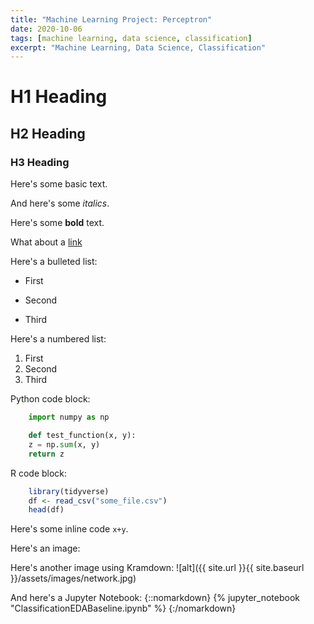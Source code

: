 ```yaml
---
title: "Machine Learning Project: Perceptron"
date: 2020-10-06
tags: [machine learning, data science, classification]
excerpt: "Machine Learning, Data Science, Classification"
---
```


# H1 Heading

## H2 Heading

### H3 Heading

Here's some basic text.

And here's some *italics*.

Here's some **bold** text.

What about a [link](github.com/jpraguer)

Here's a bulleted list:
* First
+ Second
- Third

Here's a numbered list:
1. First
2. Second
3. Third

Python code block:
```python
    import numpy as np

    def test_function(x, y):
    z = np.sum(x, y)
    return z
```

R code block:
```r
    library(tidyverse)
    df <- read_csv("some_file.csv")
    head(df)
```

Here's some inline code `x+y`.

Here's an image:
<img src="{{ site.url }}{{ site.baseurl }}/assets/images/network.jpg" alt="">

Here's another image using Kramdown:
![alt]({{ site.url }}{{ site.baseurl }}/assets/images/network.jpg)

And here's a Jupyter Notebook:
{::nomarkdown}
{% jupyter_notebook "ClassificationEDABaseline.ipynb" %}
{:/nomarkdown}